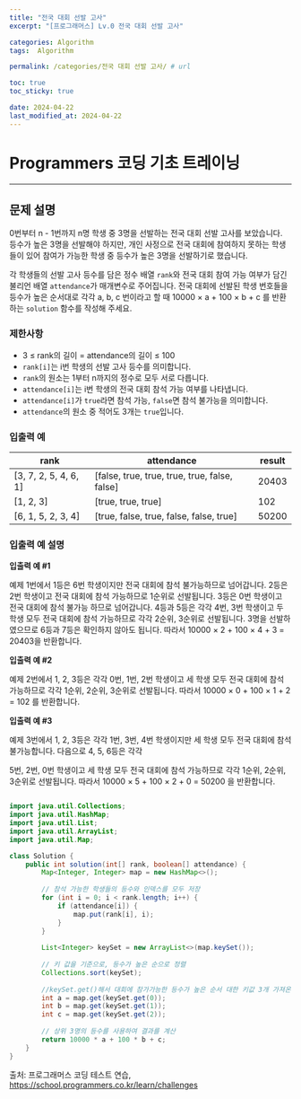 ```yaml
---
title: "전국 대회 선발 고사"
excerpt: "[프로그래머스] Lv.0 전국 대회 선발 고사"

categories: Algorithm
tags:  Algorithm

permalink: /categories/전국 대회 선발 고사/ # url

toc: true
toc_sticky: true

date: 2024-04-22
last_modified_at: 2024-04-22
---
```


# Programmers 코딩 기초 트레이닝

---

## 문제 설명

0번부터 n - 1번까지 n명 학생 중 3명을 선발하는 전국 대회 선발 고사를 보았습니다. 등수가 높은 3명을 선발해야 하지만, 개인 사정으로 전국 대회에 참여하지 못하는 학생들이 있어 참여가 가능한 학생 중 등수가 높은 3명을 선발하기로 했습니다.

각 학생들의 선발 고사 등수를 담은 정수 배열 `rank`와 전국 대회 참여 가능 여부가 담긴 불리언 배열 `attendance`가 매개변수로 주어집니다. 전국 대회에 선발된 학생 번호들을 등수가 높은 순서대로 각각  a, b, c 번이라고 할 때 10000 × a + 100 × b + c 를 반환하는 `solution` 함수를 작성해 주세요.

### 제한사항
- 3 ≤ rank의 길이 = attendance의 길이 ≤ 100
- `rank[i]`는 i번 학생의 선발 고사 등수를 의미합니다.
- `rank`의 원소는 1부터 n까지의 정수로 모두 서로 다릅니다.
- `attendance[i]`는 i번 학생의 전국 대회 참석 가능 여부를 나타냅니다.
- `attendance[i]`가 `true`라면 참석 가능, `false`면 참석 불가능을 의미합니다.
- `attendance`의 원소 중 적어도 3개는 `true`입니다.

### 입출력 예

| rank                | attendance                            | result |
|---------------------|---------------------------------------|--------|
| [3, 7, 2, 5, 4, 6, 1] | [false, true, true, true, true, false, false] | 20403  |
| [1, 2, 3]             | [true, true, true]                                | 102       |
| [6, 1, 5, 2, 3, 4]   | [true, false, true, false, false, true]        | 50200  |

### 입출력 예 설명
**입출력 예 #1**

예제 1번에서 1등은 6번 학생이지만 전국 대회에 참석 불가능하므로 넘어갑니다. 2등은 2번 학생이고 전국 대회에 참석 가능하므로 1순위로 선발됩니다. 3등은 0번 학생이고 전국 대회에 참석 불가능 하므로 넘어갑니다. 4등과 5등은 각각 4번, 3번 학생이고 두 학생 모두 전국 대회에 참석 가능하므로 각각 2순위, 3순위로 선발됩니다. 3명을 선발하였으므로 6등과 7등은 확인하지 않아도 됩니다. 따라서 10000 × 2 + 100 × 4 + 3 = 20403을 반환합니다.

**입출력 예 #2**

예제 2번에서 1, 2, 3등은 각각 0번, 1번, 2번 학생이고 세 학생 모두 전국 대회에 참석 가능하므로 각각 1순위, 2순위, 3순위로 선발됩니다. 따라서 10000 × 0 + 100 × 1 + 2 = 102 를 반환합니다.

**입출력 예 #3**

예제 3번에서 1, 2, 3등은 각각 1번, 3번, 4번 학생이지만 세 학생 모두 전국 대회에 참석 불가능합니다. 다음으로 4, 5, 6등은 각각

 5번, 2번, 0번 학생이고 세 학생 모두 전국 대회에 참석 가능하므로 각각 1순위, 2순위, 3순위로 선발됩니다. 따라서 10000 × 5 + 100 × 2 + 0 = 50200 을 반환합니다.

```java

import java.util.Collections;
import java.util.HashMap;
import java.util.List;
import java.util.ArrayList;
import java.util.Map;

class Solution {
    public int solution(int[] rank, boolean[] attendance) {
        Map<Integer, Integer> map = new HashMap<>();
        
        // 참석 가능한 학생들의 등수와 인덱스를 모두 저장
        for (int i = 0; i < rank.length; i++) {
            if (attendance[i]) {
                map.put(rank[i], i);
            }
        }
        
        List<Integer> keySet = new ArrayList<>(map.keySet());
        
        // 키 값을 기준으로, 등수가 높은 순으로 정렬
        Collections.sort(keySet);
        
        //keySet.get()해서 대회에 참가가능한 등수가 높은 순서 대한 키값 3개 가져온 후, map에서 키값에 해당하는 인덱스, 몇번 학생인지에 대한 값 추출.
        int a = map.get(keySet.get(0));
        int b = map.get(keySet.get(1));
        int c = map.get(keySet.get(2));
        
        // 상위 3명의 등수를 사용하여 결과를 계산
        return 10000 * a + 100 * b + c;
    }
}

``````

출처: 프로그래머스 코딩 테스트 연습, https://school.programmers.co.kr/learn/challenges
